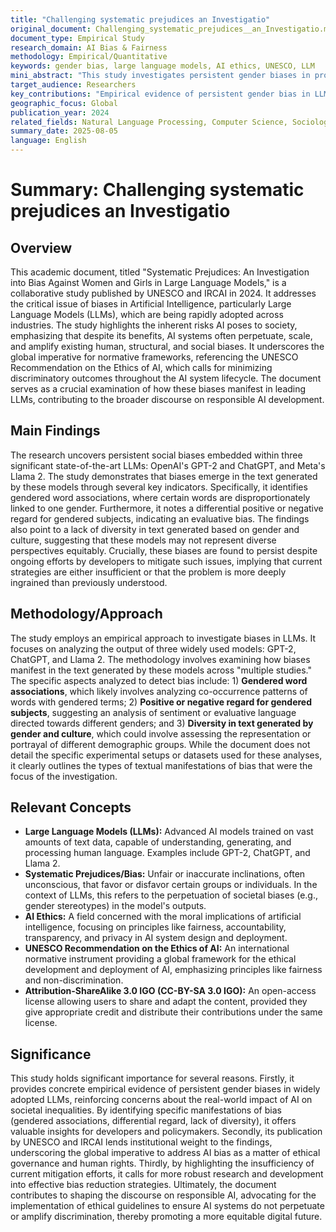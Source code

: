 ```yaml
---
title: "Challenging systematic prejudices an Investigatio"
original_document: Challenging_systematic_prejudices__an_Investigatio.md
document_type: Empirical Study
research_domain: AI Bias & Fairness
methodology: Empirical/Quantitative
keywords: gender bias, large language models, AI ethics, UNESCO, LLM
mini_abstract: "This study investigates persistent gender biases in prominent Large Language Models (LLMs) like GPT-2, ChatGPT, and Llama 2, highlighting their role in perpetuating societal prejudices despite mitigation efforts. It underscores the urgent need for robust ethical frameworks in AI development."
target_audience: Researchers
key_contributions: "Empirical evidence of persistent gender bias in LLMs"
geographic_focus: Global
publication_year: 2024
related_fields: Natural Language Processing, Computer Science, Sociology
summary_date: 2025-08-05
language: English
---
```


# Summary: Challenging systematic prejudices an Investigatio

## Overview
This academic document, titled "Systematic Prejudices: An Investigation into Bias Against Women and Girls in Large Language Models," is a collaborative study published by UNESCO and IRCAI in 2024. It addresses the critical issue of biases in Artificial Intelligence, particularly Large Language Models (LLMs), which are being rapidly adopted across industries. The study highlights the inherent risks AI poses to society, emphasizing that despite its benefits, AI systems often perpetuate, scale, and amplify existing human, structural, and social biases. It underscores the global imperative for normative frameworks, referencing the UNESCO Recommendation on the Ethics of AI, which calls for minimizing discriminatory outcomes throughout the AI system lifecycle. The document serves as a crucial examination of how these biases manifest in leading LLMs, contributing to the broader discourse on responsible AI development.

## Main Findings
The research uncovers persistent social biases embedded within three significant state-of-the-art LLMs: OpenAI's GPT-2 and ChatGPT, and Meta's Llama 2. The study demonstrates that biases emerge in the text generated by these models through several key indicators. Specifically, it identifies gendered word associations, where certain words are disproportionately linked to one gender. Furthermore, it notes a differential positive or negative regard for gendered subjects, indicating an evaluative bias. The findings also point to a lack of diversity in text generated based on gender and culture, suggesting that these models may not represent diverse perspectives equitably. Crucially, these biases are found to persist despite ongoing efforts by developers to mitigate such issues, implying that current strategies are either insufficient or that the problem is more deeply ingrained than previously understood.

## Methodology/Approach
The study employs an empirical approach to investigate biases in LLMs. It focuses on analyzing the output of three widely used models: GPT-2, ChatGPT, and Llama 2. The methodology involves examining how biases manifest in the text generated by these models across "multiple studies." The specific aspects analyzed to detect bias include: 1) **Gendered word associations**, which likely involves analyzing co-occurrence patterns of words with gendered terms; 2) **Positive or negative regard for gendered subjects**, suggesting an analysis of sentiment or evaluative language directed towards different genders; and 3) **Diversity in text generated by gender and culture**, which could involve assessing the representation or portrayal of different demographic groups. While the document does not detail the specific experimental setups or datasets used for these analyses, it clearly outlines the types of textual manifestations of bias that were the focus of the investigation.

## Relevant Concepts
*   **Large Language Models (LLMs):** Advanced AI models trained on vast amounts of text data, capable of understanding, generating, and processing human language. Examples include GPT-2, ChatGPT, and Llama 2.
*   **Systematic Prejudices/Bias:** Unfair or inaccurate inclinations, often unconscious, that favor or disfavor certain groups or individuals. In the context of LLMs, this refers to the perpetuation of societal biases (e.g., gender stereotypes) in the model's outputs.
*   **AI Ethics:** A field concerned with the moral implications of artificial intelligence, focusing on principles like fairness, accountability, transparency, and privacy in AI system design and deployment.
*   **UNESCO Recommendation on the Ethics of AI:** An international normative instrument providing a global framework for the ethical development and deployment of AI, emphasizing principles like fairness and non-discrimination.
*   **Attribution-ShareAlike 3.0 IGO (CC-BY-SA 3.0 IGO):** An open-access license allowing users to share and adapt the content, provided they give appropriate credit and distribute their contributions under the same license.

## Significance
This study holds significant importance for several reasons. Firstly, it provides concrete empirical evidence of persistent gender biases in widely adopted LLMs, reinforcing concerns about the real-world impact of AI on societal inequalities. By identifying specific manifestations of bias (gendered associations, differential regard, lack of diversity), it offers valuable insights for developers and policymakers. Secondly, its publication by UNESCO and IRCAI lends institutional weight to the findings, underscoring the global imperative to address AI bias as a matter of ethical governance and human rights. Thirdly, by highlighting the insufficiency of current mitigation efforts, it calls for more robust research and development into effective bias reduction strategies. Ultimately, the document contributes to shaping the discourse on responsible AI, advocating for the implementation of ethical guidelines to ensure AI systems do not perpetuate or amplify discrimination, thereby promoting a more equitable digital future.
